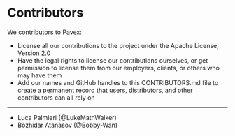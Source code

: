 # Contributors

We contributors to Pavex:

* License all our contributions to the project under the Apache License, Version 2.0
* Have the legal rights to license our contributions ourselves, or get permission to license them from our employers, clients, or others who may have them
* Add our names and GitHub handles to this CONTRIBUTORS.md file to create a permanent record that users, distributors, and other contributors can all rely on

-----------
* Luca Palmieri (@LukeMathWalker)
* Bozhidar Atanasov (@Bobby-Wan)
